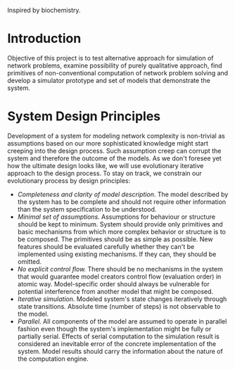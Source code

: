 Inspired by biochemistry.

# Introduction


Objective of this project is to test alternative approach for simulation of
network problems, examine possibility of purely qualitative approach,
find primitives of non-conventional computation of network problem solving and
develop a simulator prototype and set of models that demonstrate the system.

# System Design Principles

Development of a system for modeling network complexity is non-trivial as
assumptions based on our more sophisticated knowledge might start creeping into
the design process. Such assumption creep can corrupt the system and therefore
the outcome of the models. As we don't foresee yet how the ultimate design
looks like, we will use evolutionary iterative approach to the design process.
To stay on track, we constrain our evolutionary process by design principles:

- _Completeness and clarity of model description_. The model described by the
  system has to be complete and should not require other information than the
  system specification to be understood.
- _Minimal set of assumptions._ Assumptions for behaviour or structure should
  be kept to minimum. System should provide only primitives and basic
  mechanisms from which more complex behavior or structure is to be composed.
  The primitives should be as simple as possible. New features should be
  evaluated carefully whether they can't be implemented using existing
  mechanisms. If they can, they should be omitted.
- _No explicit control flow._ There should be no mechanisms in the system that
  would guarantee model creators control flow (evaluation order) in atomic way.
  Model-specific order should always be vulnerable for potential interference
  from another model that might be composed.
- _Iterative simulation._ Modeled system's state changes iteratively through
  state transitions.  Absolute time (number of steps) is not observable to the
  model.
- _Parallel._ All components of the model are assumed to operate in parallel
  fashion even though the system's implementation might be fully or partially
  serial.  Effects of serial computation to the simulation result is considered
  an inevitable error of the concrete implementation of the system. Model
  results should carry the information about the nature of the computation
  engine.




